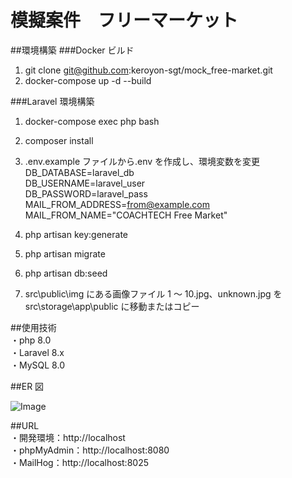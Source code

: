# 模擬案件　フリーマーケット

##環境構築
###Docker ビルド

1. git clone git@github.com:keroyon-sgt/mock_free-market.git
2. docker-compose up -d --build

###Laravel 環境構築

1. docker-compose exec php bash
2. composer install
3. .env.example ファイルから.env を作成し、環境変数を変更  
   DB_DATABASE=laravel_db  
   DB_USERNAME=laravel_user  
   DB_PASSWORD=laravel_pass  
   MAIL_FROM_ADDRESS=from@example.com  
   MAIL_FROM_NAME="COACHTECH Free Market"

4. php artisan key:generate
5. php artisan migrate
6. php artisan db:seed
7. src\public\img にある画像ファイル 1 ～ 10.jpg、unknown.jpg を src\storage\app\public に移動またはコピー

##使用技術  
・php 8.0  
・Laravel 8.x  
・MySQL 8.0  

##ER 図

![Image](https://github.com/user-attachments/assets/d55820f4-1a72-4cfd-8fc6-1fee94b513f0)

##URL  
・開発環境：http://localhost  
・phpMyAdmin：http://localhost:8080  
・MailHog：http://localhost:8025  
